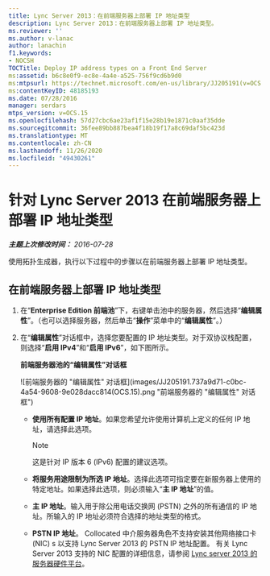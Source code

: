```yaml
---
title: Lync Server 2013：在前端服务器上部署 IP 地址类型
description: Lync Server 2013：在前端服务器上部署 IP 地址类型。
ms.reviewer: ''
ms.author: v-lanac
author: lanachin
f1.keywords:
- NOCSH
TOCTitle: Deploy IP address types on a Front End Server
ms:assetid: b6c8e0f9-ec8e-4a4e-a525-756f9cd6b9d0
ms:mtpsurl: https://technet.microsoft.com/en-us/library/JJ205191(v=OCS.15)
ms:contentKeyID: 48185193
ms.date: 07/28/2016
manager: serdars
mtps_version: v=OCS.15
ms.openlocfilehash: 57d27cbc6ae23af1f15e28b19e1871c0aaf35dde
ms.sourcegitcommit: 36fee89bb887bea4f18b19f17a8c69daf5bc423d
ms.translationtype: MT
ms.contentlocale: zh-CN
ms.lasthandoff: 11/26/2020
ms.locfileid: "49430261"
---
```

# <a name="deploy-ip-address-types-on-a-front-end-server-for-lync-server-2013"></a>针对 Lync Server 2013 在前端服务器上部署 IP 地址类型

<div data-xmlns="http://www.w3.org/1999/xhtml">

<div class="topic" data-xmlns="http://www.w3.org/1999/xhtml" data-msxsl="urn:schemas-microsoft-com:xslt" data-cs="https://msdn.microsoft.com/">

<div data-asp="https://msdn2.microsoft.com/asp">



</div>

<div id="mainSection">

<div id="mainBody">

<span> </span>

_**主题上次修改时间：** 2016-07-28_

使用拓扑生成器，执行以下过程中的步骤以在前端服务器上部署 IP 地址类型。

<div>

## <a name="to-deploy-ip-address-types-on-a-front-end-server"></a>在前端服务器上部署 IP 地址类型

1.  在“**Enterprise Edition 前端池**”下，右键单击池中的服务器，然后选择“**编辑属性**”。（也可以选择服务器，然后单击“**操作**”菜单中的“**编辑属性**”。）

2.  在“**编辑属性**”对话框中，选择您要配置的 IP 地址类型。对于双协议栈配置，则选择“**启用 IPv4**”和“**启用 IPv6**”，如下图所示。
    
    **前端服务器池的“编辑属性”对话框**
    
    ![前端服务器的 "编辑属性" 对话框](images/JJ205191.737a9d71-c0bc-4a54-9608-9e028dacc814(OCS.15).png "前端服务器的 "编辑属性" 对话框")
    
      - **使用所有配置 IP 地址**。如果您希望允许使用计算机上定义的任何 IP 地址，请选择此选项。
        
        <div>
        

        > [!NOTE]  
        > 这是针对 IP 版本 6 (IPv6) 配置的建议选项。

        
        </div>
    
      - **将服务用途限制为所选 IP 地址**。选择此选项可指定要在新服务器上使用的特定地址。如果选择此选项，则必须输入“**主 IP 地址**”的值。
    
      - **主 IP 地址**。输入用于除公用电话交换网 (PSTN) 之外的所有通信的 IP 地址。所输入的 IP 地址必须符合选择的地址类型的格式。
    
      - **PSTN IP 地址**。 Collocated 中介服务器角色不支持安装其他网络接口卡 (NIC) s 以支持 Lync Server 2013 的 PSTN IP 地址配置。 有关 Lync Server 2013 支持的 NIC 配置的详细信息，请参阅 [Lync server 2013 的服务器硬件平台](lync-server-2013-server-hardware-platforms.md)。

</div>

</div>

<span> </span>

</div>

</div>

</div>

